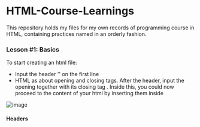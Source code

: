# HTML-Course-Learnings

This repository holds my files for my own records of programming course in HTML, containing practices named in an orderly fashion.


### Lesson #1: Basics

To start creating an html file:
- Input the header '<!DOCTYPE html>' on the first line
- HTML as about opening and closing tags. After the header, input the opening <html> together with its closing tag </html>. Inside this, you could now proceed to the content of your html by inserting them inside

![image](https://github.com/RastyFullStaxx/HTML-Course-Learnings/assets/133841842/a07f3994-d3b3-490b-a973-50eecf59e9f0)

#### Headers


